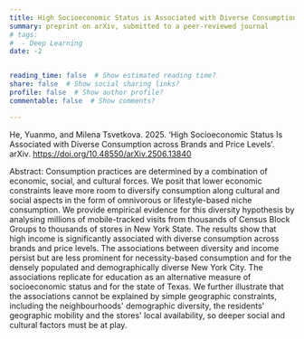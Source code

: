 ```yaml
---
title: High Socioeconomic Status is Associated with Diverse Consumption across Brands and Price Levels
summary: preprint on arXiv, submitted to a peer-reviewed journal
# tags:
#  - Deep Learning
date: -2


reading_time: false  # Show estimated reading time?
share: false  # Show social sharing links?
profile: false  # Show author profile?
commentable: false  # Show comments?

---
```


He, Yuanmo, and Milena Tsvetkova. 2025. ‘High Socioeconomic Status Is Associated with Diverse Consumption across Brands and Price Levels’. arXiv. https://doi.org/10.48550/arXiv.2506.13840

Abstract: Consumption practices are determined by a combination of economic, social, and cultural forces. We posit that lower economic constraints leave more room to diversify consumption along cultural and social aspects in the form of omnivorous or lifestyle-based niche consumption. We provide empirical evidence for this diversity hypothesis by analysing millions of mobile-tracked visits from thousands of Census Block Groups to thousands of stores in New York State. The results show that high income is significantly associated with diverse consumption across brands and price levels. The associations between diversity and income persist but are less prominent for necessity-based consumption and for the densely populated and demographically diverse New York City. The associations replicate for education as an alternative measure of socioeconomic status and for the state of Texas. We further illustrate that the associations cannot be explained by simple geographic constraints, including the neighbourhoods' demographic diversity, the residents' geographic mobility and the stores' local availability, so deeper social and cultural factors must be at play.
